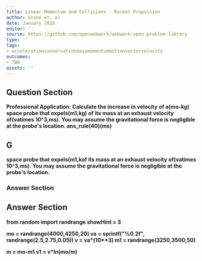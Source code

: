 ```yaml
---
title: Linear Momentum and Collisions - Rocket Propulsion
author: Urone et. al
date: January 2018
editor: ''
source: https://github.com/openwebwork/webwork-open-problem-library
type: ''
tags:
- accelerationconservationmassmomentummotionvectorvelocity
outcomes:
- TBD
assets: ''
---
```


## Question Section 

<b>
<b>Professional Application:<b> Calculate the increase in velocity of a(mo-kg) space probe that expels(m1,kg) of its mass at an exhaust velocity of(vatimes 10^3,ms). You may assume the gravitational force is negligible at the probe's location.
ans_rule(40)(ms)

## G
space probe that expels(m1,kof its mass at an exhaust velocity of(vatimes 10^3,ms). You may assume the gravitational force is negligible at the probe's location.
### Answer Section


## Answer Section

from random import randrange
showHint = 3

mo = randrange(4000,4250,20)
va = sprintf("%0.2f", randrange(2.5,2.75,0.05))
v = va*(10**3)
m1 = randrange(3250,3500,50)

m = mo-m1
v1 = v*ln(mo/m)